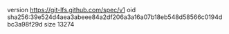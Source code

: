 version https://git-lfs.github.com/spec/v1
oid sha256:39e524d4aea3abeee84a2df206a3a16a07b18eb548d58566c0194dbc3a98f29d
size 13274

